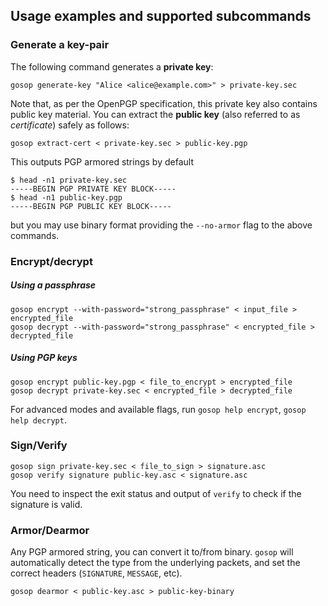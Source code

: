 ## Usage examples and supported subcommands
### Generate a key-pair
The following command generates a **private key**:
```
gosop generate-key "Alice <alice@example.com>" > private-key.sec
```
Note that, as per the OpenPGP specification, this private key also
contains public key material. You can extract the **public key** (also referred
to as _certificate_) safely as
follows:
```
gosop extract-cert < private-key.sec > public-key.pgp
```
This outputs PGP armored strings by default
```
$ head -n1 private-key.sec
-----BEGIN PGP PRIVATE KEY BLOCK-----
$ head -n1 public-key.pgp
-----BEGIN PGP PUBLIC KEY BLOCK-----
```
but you may use binary format providing the `--no-armor` flag to the above
commands.

### Encrypt/decrypt
##### Using a passphrase
```
gosop encrypt --with-password="strong_passphrase" < input_file > encrypted_file
gosop decrypt --with-password="strong_passphrase" < encrypted_file > decrypted_file
```
##### Using PGP keys

```
gosop encrypt public-key.pgp < file_to_encrypt > encrypted_file
gosop decrypt private-key.sec < encrypted_file > decrypted_file
```

For advanced modes and available flags, run `gosop help encrypt`, `gosop help
decrypt`.

### Sign/Verify

```
gosop sign private-key.sec < file_to_sign > signature.asc
gosop verify signature public-key.asc < signature.asc
```
You need to inspect the exit status and output of `verify` to check if the
signature is valid.

### Armor/Dearmor
Any PGP armored string, you can convert it to/from binary. `gosop` will
automatically detect the type from the underlying packets, and set the correct
headers (`SIGNATURE`, `MESSAGE`, etc).

```
gosop dearmor < public-key.asc > public-key-binary
```
